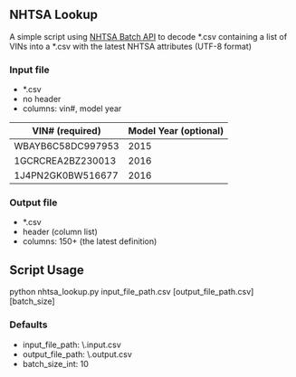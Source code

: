 ## NHTSA Lookup
A simple script using [NHTSA Batch API](https://vpic.nhtsa.dot.gov/api/) to decode *.csv containing a list of VINs into a *.csv with the latest NHTSA attributes (UTF-8 format)

### Input file
- *.csv
- no header
- columns: vin#, model year


| VIN# (required)   | Model Year (optional)
| ------------------|-----------------------|
| WBAYB6C58DC997953 | 2015
| 1GCRCREA2BZ230013 | 2016
| 1J4PN2GK0BW516677 | 2016

### Output file
- *.csv
- header (column list)
- columns: 150+ (the latest definition)


## Script Usage
python nhtsa_lookup.py input_file_path.csv [output_file_path.csv] [batch_size]


### Defaults
- input_file_path:    \\.input.csv
- output_file_path:    \\.output.csv
- batch_size_int: 10